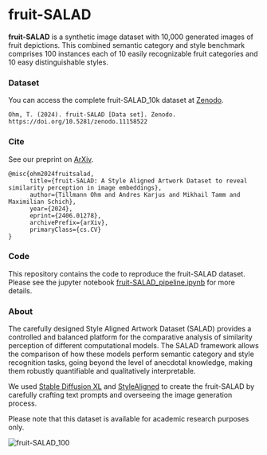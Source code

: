 # fruit-SALAD

**fruit-SALAD** is a synthetic image dataset with 10,000 generated images of fruit depictions. This combined semantic category and style benchmark comprises 100 instances each of 10 easily recognizable fruit categories and 10 easy distinguishable styles. 

### Dataset
You can access the complete fruit-SALAD_10k dataset at [Zenodo](https://doi.org/10.5281/zenodo.11158522).
```
Ohm, T. (2024). fruit-SALAD [Data set]. Zenodo. https://doi.org/10.5281/zenodo.11158522
```

### Cite
See our preprint on [ArXiv](https://arxiv.org/abs/2406.01278).
```
@misc{ohm2024fruitsalad,
      title={fruit-SALAD: A Style Aligned Artwork Dataset to reveal similarity perception in image embeddings}, 
      author={Tillmann Ohm and Andres Karjus and Mikhail Tamm and Maximilian Schich},
      year={2024},
      eprint={2406.01278},
      archivePrefix={arXiv},
      primaryClass={cs.CV}
}
```

### Code
This repository contains the code to reproduce the fruit-SALAD dataset. Please see the jupyter notebook [fruit-SALAD_pipeline.ipynb](fruit-SALAD_pipeline.ipynb) for more details.

### About
The carefully designed Style Aligned Artwork Dataset (SALAD) provides a controlled and balanced platform for the comparative analysis of similarity perception of different computational models. The SALAD framework allows the comparison of how these models perform semantic category and style recognition tasks, going beyond the level of anecdotal knowledge, making them robustly quantifiable and qualitatively interpretable.

We used [Stable Diffusion XL](https://arxiv.org/abs/2307.01952) and [StyleAligned](https://arxiv.org/abs/2312.02133) to create the fruit-SALAD by carefully crafting text prompts and overseeing the image generation process.

Please note that this dataset is available for academic research purposes only.

![fruit-SALAD_100](overview.png)



